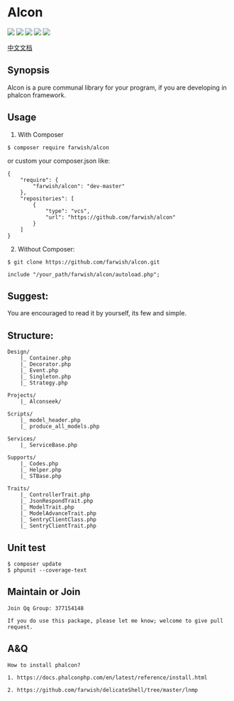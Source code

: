 # Alcon

<p>
<img src="https://api.travis-ci.org/farwish/alcon.svg?branch=master">
<img src="https://poser.pugx.org/farwish/alcon/v/stable">
<img src="https://poser.pugx.org/farwish/alcon/downloads">
<img src="https://poser.pugx.org/farwish/alcon/v/unstable">
<img src="https://poser.pugx.org/farwish/alcon/license">
</p>

[中文文档](https://github.com/farwish/alcon/blob/master/README.cn "alcon中文文档")  

## Synopsis  

Alcon is a pure communal library for your program, if you are developing in phalcon framework.    

## Usage   

1. With Composer  

```
$ composer require farwish/alcon   
```

or custom your composer.json like:  

```
{  
    "require": {  
        "farwish/alcon": "dev-master"  
    },  
    "repositories": [  
        {  
            "type": "vcs",  
            "url": "https://github.com/farwish/alcon"  
        }  
    ]  
}  
```

2. Without Composer:  

```
$ git clone https://github.com/farwish/alcon.git  

include "/your_path/farwish/alcon/autoload.php";    
```

## Suggest:  

You are encouraged to read it by yourself, its few and simple.    


## Structure:  

```
Design/   
    |_ Container.php  
    |_ Decorator.php  
    |_ Event.php  
    |_ Singleton.php  
    |_ Strategy.php  

Projects/  
    |_ Alconseek/  

Scripts/   
    |_ model_header.php   
    |_ produce_all_models.php  

Services/  
    |_ ServiceBase.php  

Supports/  
    |_ Codes.php  
    |_ Helper.php  
    |_ STBase.php  

Traits/  
    |_ ControllerTrait.php   
    |_ JsonRespondTrait.php  
    |_ ModelTrait.php  
    |_ ModelAdvanceTrait.php  
    |_ SentryClientClass.php  
    |_ SentryClientTrait.php  
```

## Unit test  

```
$ composer update   
$ phpunit --coverage-text  
```

## Maintain or Join  

```
Join Qq Group: 377154148  

If you do use this package, please let me know; welcome to give pull request.  
```

## A&Q  

```
How to install phalcon?   

1. https://docs.phalconphp.com/en/latest/reference/install.html   

2. https://github.com/farwish/delicateShell/tree/master/lnmp  
```
